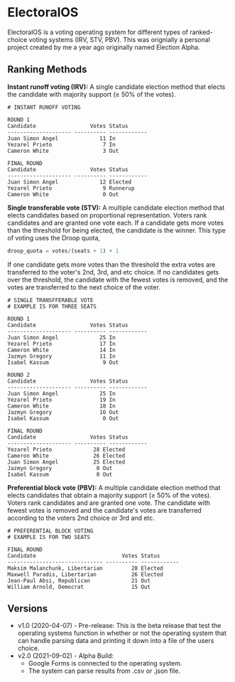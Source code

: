 # ElectoralOS 

ElectoralOS is a voting operating system for different types of ranked-choice voting systems (IRV, STV, PBV). This was orignially a personal project created by me a year ago originally named Election Alpha.

## Ranking Methods
**Instant runoff voting (IRV):** A single candidate election method that elects the candidate with majority support (≥ 50% of the votes).

```os
# INSTANT RUNOFF VOTING

ROUND 1
Candidate                 Votes Status 
-------------------- ---------- ------------
Juan Simon Angel             11 In 
Yezarel Prieto                7 In
Cameron White                 3 Out

FINAL ROUND
Candidate                 Votes Status 
-------------------- ---------- ------------
Juan Simon Angel             12 Elected 
Yezarel Prieto                9 Runnerup
Cameron White                 0 Out
```

**Single transferable vote (STV):** A multiple candidate election method that elects candidates based on proportional representation.
Voters rank candidates and are granted one vote each. If a candidate gets more votes than the threshold for being elected, the candidate is the winner. This type of voting uses the Droop quota,

```python
droop_quota = votes/(seats + 1) + 1
```

If one candidate gets more votes than the threshold the extra votes are transferred to the voter's 2nd, 3rd, and etc choice. If no candidates gets over the threshold, the candidate with the fewest votes is removed, and the votes are transferred to the next choice of the voter.

```os
# SINGLE TRANSFFERABLE VOTE
# EXAMPLE IS FOR THREE SEATS

ROUND 1
Candidate                 Votes Status 
-------------------- ---------- ------------
Juan Simon Angel             25 In 
Yezarel Prieto               17 In
Cameron White                14 In
Jazmyn Gregory               11 In 
Isabel Kassum                 9 Out

ROUND 2
Candidate                 Votes Status 
-------------------- ---------- ------------
Juan Simon Angel             25 In 
Yezarel Prieto               19 In
Cameron White                18 In
Jazmyn Gregory               16 Out 
Isabel Kassum                 0 Out

FINAL ROUND
Candidate                 Votes Status 
-------------------- ---------- ------------
Yezarel Prieto             28 Elected 
Cameron White              26 Elected
Juan Simon Angel           25 Elected
Jazmyn Gregory              0 Out
Isabel Kassum               0 Out
```
**Preferential block vote (PBV):** A multiple candidate election method that elects candidates that obtain a majority support (≥ 50% of the votes).
Voters rank candidates and are granted one vote. The candidate with fewest votes is removed and the candidate's votes are transferred according to the voters 2nd choice or 3rd and etc.

```os
# PREFERENTIAL BLOCK VOTING
# EXAMPLE IS FOR TWO SEATS

FINAL ROUND
Candidate                           Votes Status 
------------------------------ ---------- ------------
Maksim Malanchunk, Libertarian         28 Elected
Maxwell Paradis, Libertarian           26 Elected
Jean-Paul Absi, Republican             21 Out
William Arnold, Democrat               15 Out
```

## Versions
- v1.0 (2020-04-07) - Pre-release:
This is the beta release that test the operating systems function in whether or not the operating system that can handle parsing data and printing it down into a file of the users choice.
- v2.0 (2021-09-02) - Alpha Build:
  - Google Forms is connected to the operating system. 
  - The system can parse results from .csv or .json file. 
